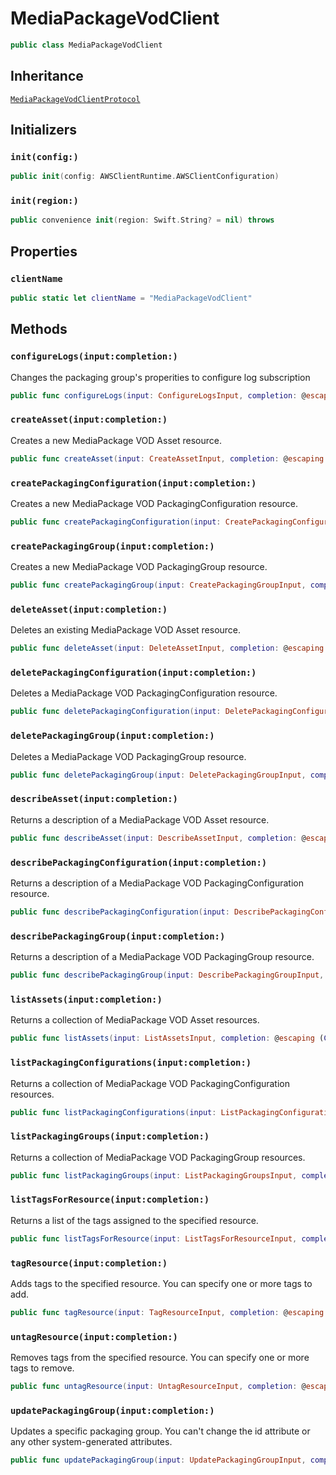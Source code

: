 # MediaPackageVodClient

``` swift
public class MediaPackageVodClient 
```

## Inheritance

[`MediaPackageVodClientProtocol`](/aws-sdk-swift/reference/0.x/AWSMediaPackageVod/MediaPackageVodClientProtocol)

## Initializers

### `init(config:)`

``` swift
public init(config: AWSClientRuntime.AWSClientConfiguration) 
```

### `init(region:)`

``` swift
public convenience init(region: Swift.String? = nil) throws 
```

## Properties

### `clientName`

``` swift
public static let clientName = "MediaPackageVodClient"
```

## Methods

### `configureLogs(input:completion:)`

Changes the packaging group's properities to configure log subscription

``` swift
public func configureLogs(input: ConfigureLogsInput, completion: @escaping (ClientRuntime.SdkResult<ConfigureLogsOutputResponse, ConfigureLogsOutputError>) -> Void)
```

### `createAsset(input:completion:)`

Creates a new MediaPackage VOD Asset resource.

``` swift
public func createAsset(input: CreateAssetInput, completion: @escaping (ClientRuntime.SdkResult<CreateAssetOutputResponse, CreateAssetOutputError>) -> Void)
```

### `createPackagingConfiguration(input:completion:)`

Creates a new MediaPackage VOD PackagingConfiguration resource.

``` swift
public func createPackagingConfiguration(input: CreatePackagingConfigurationInput, completion: @escaping (ClientRuntime.SdkResult<CreatePackagingConfigurationOutputResponse, CreatePackagingConfigurationOutputError>) -> Void)
```

### `createPackagingGroup(input:completion:)`

Creates a new MediaPackage VOD PackagingGroup resource.

``` swift
public func createPackagingGroup(input: CreatePackagingGroupInput, completion: @escaping (ClientRuntime.SdkResult<CreatePackagingGroupOutputResponse, CreatePackagingGroupOutputError>) -> Void)
```

### `deleteAsset(input:completion:)`

Deletes an existing MediaPackage VOD Asset resource.

``` swift
public func deleteAsset(input: DeleteAssetInput, completion: @escaping (ClientRuntime.SdkResult<DeleteAssetOutputResponse, DeleteAssetOutputError>) -> Void)
```

### `deletePackagingConfiguration(input:completion:)`

Deletes a MediaPackage VOD PackagingConfiguration resource.

``` swift
public func deletePackagingConfiguration(input: DeletePackagingConfigurationInput, completion: @escaping (ClientRuntime.SdkResult<DeletePackagingConfigurationOutputResponse, DeletePackagingConfigurationOutputError>) -> Void)
```

### `deletePackagingGroup(input:completion:)`

Deletes a MediaPackage VOD PackagingGroup resource.

``` swift
public func deletePackagingGroup(input: DeletePackagingGroupInput, completion: @escaping (ClientRuntime.SdkResult<DeletePackagingGroupOutputResponse, DeletePackagingGroupOutputError>) -> Void)
```

### `describeAsset(input:completion:)`

Returns a description of a MediaPackage VOD Asset resource.

``` swift
public func describeAsset(input: DescribeAssetInput, completion: @escaping (ClientRuntime.SdkResult<DescribeAssetOutputResponse, DescribeAssetOutputError>) -> Void)
```

### `describePackagingConfiguration(input:completion:)`

Returns a description of a MediaPackage VOD PackagingConfiguration resource.

``` swift
public func describePackagingConfiguration(input: DescribePackagingConfigurationInput, completion: @escaping (ClientRuntime.SdkResult<DescribePackagingConfigurationOutputResponse, DescribePackagingConfigurationOutputError>) -> Void)
```

### `describePackagingGroup(input:completion:)`

Returns a description of a MediaPackage VOD PackagingGroup resource.

``` swift
public func describePackagingGroup(input: DescribePackagingGroupInput, completion: @escaping (ClientRuntime.SdkResult<DescribePackagingGroupOutputResponse, DescribePackagingGroupOutputError>) -> Void)
```

### `listAssets(input:completion:)`

Returns a collection of MediaPackage VOD Asset resources.

``` swift
public func listAssets(input: ListAssetsInput, completion: @escaping (ClientRuntime.SdkResult<ListAssetsOutputResponse, ListAssetsOutputError>) -> Void)
```

### `listPackagingConfigurations(input:completion:)`

Returns a collection of MediaPackage VOD PackagingConfiguration resources.

``` swift
public func listPackagingConfigurations(input: ListPackagingConfigurationsInput, completion: @escaping (ClientRuntime.SdkResult<ListPackagingConfigurationsOutputResponse, ListPackagingConfigurationsOutputError>) -> Void)
```

### `listPackagingGroups(input:completion:)`

Returns a collection of MediaPackage VOD PackagingGroup resources.

``` swift
public func listPackagingGroups(input: ListPackagingGroupsInput, completion: @escaping (ClientRuntime.SdkResult<ListPackagingGroupsOutputResponse, ListPackagingGroupsOutputError>) -> Void)
```

### `listTagsForResource(input:completion:)`

Returns a list of the tags assigned to the specified resource.

``` swift
public func listTagsForResource(input: ListTagsForResourceInput, completion: @escaping (ClientRuntime.SdkResult<ListTagsForResourceOutputResponse, ListTagsForResourceOutputError>) -> Void)
```

### `tagResource(input:completion:)`

Adds tags to the specified resource. You can specify one or more tags to add.

``` swift
public func tagResource(input: TagResourceInput, completion: @escaping (ClientRuntime.SdkResult<TagResourceOutputResponse, TagResourceOutputError>) -> Void)
```

### `untagResource(input:completion:)`

Removes tags from the specified resource. You can specify one or more tags to remove.

``` swift
public func untagResource(input: UntagResourceInput, completion: @escaping (ClientRuntime.SdkResult<UntagResourceOutputResponse, UntagResourceOutputError>) -> Void)
```

### `updatePackagingGroup(input:completion:)`

Updates a specific packaging group. You can't change the id attribute or any other system-generated attributes.

``` swift
public func updatePackagingGroup(input: UpdatePackagingGroupInput, completion: @escaping (ClientRuntime.SdkResult<UpdatePackagingGroupOutputResponse, UpdatePackagingGroupOutputError>) -> Void)
```
